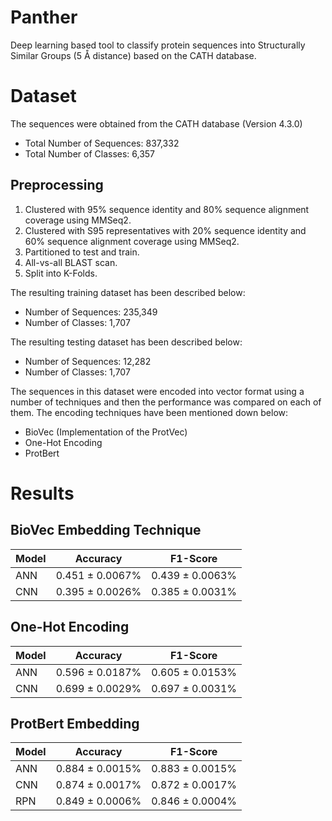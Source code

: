 # Panther

Deep learning based tool to classify protein sequences into Structurally Similar Groups (5 Å distance) based on the CATH database.

# Dataset

The sequences were obtained from the CATH database (Version 4.3.0)

- Total Number of Sequences: 837,332
- Total Number of Classes: 6,357

## Preprocessing

1. Clustered with 95% sequence identity and 80% sequence alignment coverage using MMSeq2.
2. Clustered with S95 representatives with 20% sequence identity and 60% sequence alignment coverage using MMSeq2.
3. Partitioned to test and train.
4. All-vs-all BLAST scan.
5. Split into K-Folds.

The resulting training dataset has been described below:

- Number of Sequences: 235,349
- Number of Classes: 1,707

The resulting testing dataset has been described below:

- Number of Sequences: 12,282
- Number of Classes: 1,707

The sequences in this dataset were encoded into vector format using a number of techniques and then the performance was compared on each of them. The encoding techniques have been mentioned down below:

- BioVec (Implementation of the ProtVec)
- One-Hot Encoding
- ProtBert 

# Results

## BioVec Embedding Technique

| Model      | Accuracy | F1-Score | 
| ----------- | ----------- | ----------- |
| ANN   | 0.451 ± 0.0067%        | 0.439 ± 0.0063%        |
| CNN   | 0.395 ± 0.0026%        | 0.385 ± 0.0031%        |

## One-Hot Encoding

| Model      | Accuracy | F1-Score | 
| ----------- | ----------- | ----------- |
| ANN   | 0.596 ± 0.0187%        | 0.605 ± 0.0153%        |
| CNN   | 0.699 ± 0.0029%        | 0.697 ± 0.0031%        |

## ProtBert Embedding

| Model      | Accuracy | F1-Score | 
| ----------- | ----------- | ----------- |
| ANN   | 0.884 ± 0.0015%        | 0.883 ± 0.0015%        |
| CNN   | 0.874 ± 0.0017%        | 0.872 ± 0.0017%        |
| RPN   | 0.849 ± 0.0006%        | 0.846 ± 0.0004%        |

